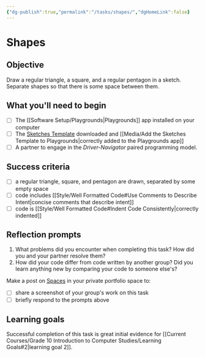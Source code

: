 ```yaml
---
{"dg-publish":true,"permalink":"/tasks/shapes/","dgHomeLink":false}
---
```


# Shapes
## Objective
Draw a regular triangle, a square, and a regular pentagon in a sketch. Separate shapes so that there is some space between them.
## What you'll need to begin
- [ ] The [[Software Setup/Playgrounds|Playgrounds]] app installed on your computer
- [ ] The [Sketches Template](https://www.icloud.com/iclouddrive/030Bsp7EIEhY1TnLkzuz9v76w#Turtle_Sketches_Template_v4-1) downloaded and [[Media/Add the Sketches Template to Playgrounds|correctly added to the Playgrounds app]]
- [ ]  A partner to engage in the *Driver-Navigator* paired programming model.
## Success criteria
- [ ] a regular triangle, square, and pentagon are drawn, separated by some empty space
- [ ] code includes [[Style/Well Formatted Code#Use Comments to Describe Intent|concise comments that describe intent]]
- [ ] code is [[Style/Well Formatted Code#Indent Code Consistently|correctly indented]]
## Reflection prompts
1. What problems did you encounter when completing this task? How did you and your partner resolve them?
2. How did your code differ from code written by another group? Did you learn anything new by comparing your code to someone else's?

Make a post on [Spaces](https://ca.spacesedu.com) in your private portfolio space to:
- [ ] share a screenshot of your group's work on this task
- [ ] briefly respond to the prompts above
## Learning goals
Successful completion of this task is great initial evidence for [[Current Courses/Grade 10 Introduction to Computer Studies/Learning Goals#2|learning goal 2]].
